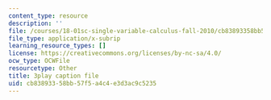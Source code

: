 ```yaml
---
content_type: resource
description: ''
file: /courses/18-01sc-single-variable-calculus-fall-2010/cb83893358bb57f5a4c4e3d3ac9c5235_zUEuKrxgHws.vtt
file_type: application/x-subrip
learning_resource_types: []
license: https://creativecommons.org/licenses/by-nc-sa/4.0/
ocw_type: OCWFile
resourcetype: Other
title: 3play caption file
uid: cb838933-58bb-57f5-a4c4-e3d3ac9c5235
---
```

